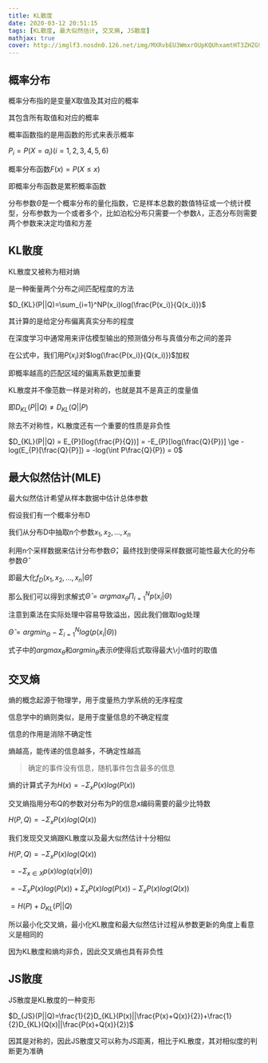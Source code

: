 ```yaml
---
title: KL散度
date: 2020-03-12 20:51:15
tags: [KL散度, 最大似然估计, 交叉熵, JS散度]
mathjax: true
cover: http://imglf3.nosdn0.126.net/img/MXRvbEU3WmxrOUpKQUhxamtHT3ZHZG9ST1N5WThTZU1Hc0duWUhQUkQwSjgwR3Z2dVRLS3h3PT0.png
---
```

## 概率分布

概率分布指的是变量X取值及其对应的概率

其包含所有取值和对应的概率

概率函数指的是用函数的形式来表示概率

$P_i=P(X=a_i)(i=1,2,3,4,5,6)$

概率分布函数$F(x)=P(X \le x)$

即概率分布函数是累积概率函数

分布参数$\hat\Theta$是一个概率分布的量化指数，它是样本总数的数值特征或一个统计模型，分布参数为一个或者多个，比如泊松分布只需要一个参数$\lambda$，正态分布则需要两个参数来决定均值和方差

## KL散度

KL散度又被称为相对熵

是一种衡量两个分布之间匹配程度的方法

$D_{KL}(P||Q)=\sum_{i=1}^NP(x_i)log(\frac{P(x_i)}{Q(x_i)})$

其计算的是给定分布偏离真实分布的程度

在深度学习中通常用来评估模型输出的预测值分布与真值分布之间的差异

在公式中，我们用$P(x_i)$对$log(\frac{P(x_i)}{Q(x_i)})$加权

即概率越高的匹配区域的偏离系数更加重要

KL散度并不像范数一样是对称的，也就是其不是真正的度量值

即$D_{KL}(P||Q) \neq D_{KL}(Q||P)$

除去不对称性，KL散度还有一个重要的性质是非负性

$D_{KL}(P||Q) = E_{P}[log(\frac{P}{Q})] = -E_{P}[log(\frac{Q}{P})] \ge -log(E_{P}[\frac{Q}{P}]) = -log(\int P\frac{Q}{P}) = 0$

## 最大似然估计(MLE)

最大似然估计希望从样本数据中估计总体参数

假设我们有一个概率分布D

我们从分布D中抽取n个参数$x_1,x_2,\dots,x_n$

利用n个采样数据来估计分布参数$\hat\Theta$，最终找到使得采样数据可能性最大化的分布参数$\hat\Theta$

即最大化$f_D(x_1,x_2,\dots,x_n|\hat\Theta)$

那么我们可以得到求解式$\hat\Theta=argmax_\theta \Pi_{i=1}^Np(x_i|\Theta)$

注意到乘法在实际处理中容易导致溢出，因此我们做取log处理

$\hat \Theta =argmin_\Theta - \Sigma_{i=1}^Nlog(p(x_i|\Theta))$

式子中的$argmax_\theta$和$argmin_\theta$表示$\theta$使得后式取得最大\小值时的取值

## 交叉熵

熵的概念起源于物理学，用于度量热力学系统的无序程度

信息学中的熵则类似，是用于度量信息的不确定程度

信息的作用是消除不确定性

熵越高，能传递的信息越多，不确定性越高

>确定的事件没有信息，随机事件包含最多的信息

熵的计算式子为$H(x)=-\Sigma_xP(x)log(P(x))$

交叉熵指用分布Q的参数对分布为P的信息x编码需要的最少比特数

$H(P, Q)=-\Sigma_xP(x)log(Q(x))$

我们发现交叉熵跟KL散度以及最大似然估计十分相似

$H(P,Q)=-\Sigma_xP(x)log(Q(x))$

$=-\Sigma_{x\in X}p(x)log(q(x|\Theta))$

$=-\Sigma_xP(x)log(P(x))+\Sigma_xP(x)log(P(x))-\Sigma_xP(x)log(Q(x))$

$=H(P)+D_{KL}(P||Q)$

所以最小化交叉熵，最小化KL散度和最大似然估计过程从参数更新的角度上看意义是相同的

因为KL散度和熵均非负，因此交叉熵也具有非负性

## JS散度

JS散度是KL散度的一种变形

$D_{JS}(P||Q)=\frac{1}{2}D_{KL}(P(x)||\frac{P(x)+Q(x)}{2})+\frac{1}{2}D_{KL}(Q(x)||\frac{P(x)+Q(x)}{2})$

因其是对称的，因此JS散度又可以称为JS距离，相比于KL散度，其对相似度的判断更为准确


